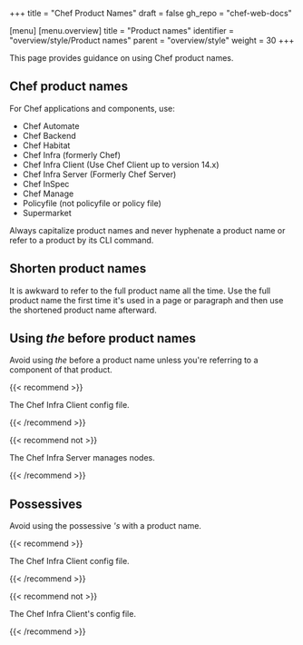 +++
title = "Chef Product Names"
draft = false
gh_repo = "chef-web-docs"


[menu]
  [menu.overview]
    title = "Product names"
    identifier = "overview/style/Product names"
    parent = "overview/style"
    weight = 30
+++

This page provides guidance on using Chef product names.

## Chef product names

For Chef applications and components, use:

- Chef Automate
- Chef Backend
- Chef Habitat
- Chef Infra (formerly Chef)
- Chef Infra Client (Use Chef Client up to version 14.x)
- Chef Infra Server (Formerly Chef Server)
- Chef InSpec
- Chef Manage
- Policyfile (not policyfile or policy file)
- Supermarket

Always capitalize product names and never hyphenate a product name or refer to a product by its CLI command.

## Shorten product names

It is awkward to refer to the full product name all the time.
Use the full product name the first time it's used in a page or paragraph and then use the shortened product name afterward.

## Using _the_ before product names

Avoid using _the_ before a product name unless you're referring to a component of that product.

{{< recommend >}}

The Chef Infra Client config file.

{{< /recommend >}}

{{< recommend not >}}

The Chef Infra Server manages nodes.

{{< /recommend >}}

## Possessives

Avoid using the possessive _'s_ with a product name.

{{< recommend >}}

The Chef Infra Client config file.

{{< /recommend >}}

{{< recommend not >}}

The Chef Infra Client's config file.

{{< /recommend >}}
